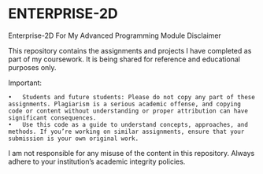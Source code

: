 # ENTERPRISE-2D
Enterprise-2D For My Advanced Programming Module
Disclaimer

This repository contains the assignments and projects I have completed as part of my coursework. It is being shared for reference and educational purposes only.

Important:

	•	Students and future students: Please do not copy any part of these assignments. Plagiarism is a serious academic offense, and copying code or content without understanding or proper attribution can have significant consequences.
	•	Use this code as a guide to understand concepts, approaches, and methods. If you’re working on similar assignments, ensure that your submission is your own original work.

I am not responsible for any misuse of the content in this repository. Always adhere to your institution’s academic integrity policies.

